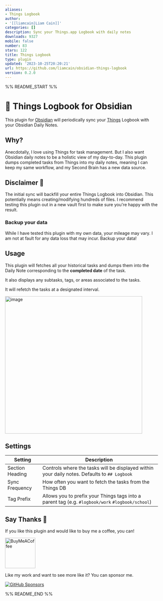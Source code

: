 ```yaml
---
aliases:
- Things Logbook
author:
- '[[liamcain|Liam Cain]]'
categories: []
description: Sync your Things.app Logbook with daily notes
downloads: 9327
mobile: false
number: 83
stars: 122
title: Things Logbook
type: plugin
updated: '2023-10-25T20:20:21'
url: https://github.com/liamcain/obsidian-things-logbook
version: 0.2.0
---
```


%% README_START %%

# 📕 Things Logbook for Obsidian

This plugin for [Obsidian](https://obsidian.md/) will periodically sync your [Things](https://culturedcode.com/things/) Logbook with your Obsidian Daily Notes.

## Why?

Anecdotally, I love using Things for task management. But I also want Obsidian daily notes to be a holistic view of my day-to-day. This plugin dumps completed tasks from Things into my daily notes, meaning I can keep my same workflow, and my Second Brain has a new data source.

## Disclaimer 🚨

The initial sync will backfill your entire Things Logbook into Obsidian. This potentially means creating/modifying hundreds of files. I recommend testing this plugin out in a new vault first to make sure you're happy with the result.

### Backup your data

While I have tested this plugin with my own data, your mileage may vary. I am not at fault for any data loss that may incur. Backup your data!

## Usage

This plugin will fetches all your historical tasks and dumps them into the Daily Note corresponding to the **completed date** of the task.

It also displays any subtasks, tags, or areas associated to the tasks.

It will refetch the tasks at a designated interval.

<img width="452" alt="image" src="https://user-images.githubusercontent.com/693981/105621501-144e6a80-5dd6-11eb-9462-4f7ba342afbc.png">

## Settings

| Setting         | Description                                                                                      |
| --------------- | ------------------------------------------------------------------------------------------------ |
| Section Heading | Controls where the tasks will be displayed within your daily notes. Defaults to `## Logbook`     |
| Sync Frequency  | How often you want to fetch the tasks from the Things DB                                         |
| Tag Prefix      | Allows you to prefix your Things tags into a parent tag (e.g. `#logbook/work` `#logbook/school`) |

## Say Thanks 🙏

If you like this plugin and would like to buy me a coffee, you can!

[<img src="https://cdn.buymeacoffee.com/buttons/v2/default-violet.png" alt="BuyMeACoffee" width="100">](https://www.buymeacoffee.com/liamcain)

Like my work and want to see more like it? You can sponsor me.

[![GitHub Sponsors](https://img.shields.io/github/sponsors/liamcain?style=social)](https://github.com/sponsors/liamcain)


%% README_END %%